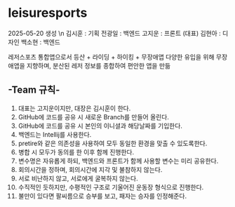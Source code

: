 # leisuresports
2025-05-20 생성
\n 김시훈 : 기획
전광일 : 백엔드
고지운 : 프론트 (대표)
김현아 : 디자인
백소현 : 백엔드

레저스포츠 통합앱으로서 등산 + 라이딩 + 하이킹 + 무장애앱
다양한 유입을 위해 무장애앱을 지향하며, 분산된 레저 정보를 종합하여 편안한 앱을 만듦

## -Team 규칙-
1. 대표는 고지운이지만, 대장은 김시훈이 한다.
2. GitHub에 코드를 공유 시 새로운 Branch를 만들어 올린다.
3. GitHub에 코드를 공유 시 본인의 이니셜과 해당날짜를 기입한다.
4. 백엔드는 Intellij를 사용한다.
5. pretire와 같은 의존성을 사용하여 모두 동일한 환경을 맞출 수 있도록한다.
6. 병합 시 모두가 동의를 한 이후 함께 진행한다.
7. 변수명은 자유롭게 하되, 백엔드와 프론트가 함께 사용할 변수는 미리 공유한다.
8. 회의시간을 정하며, 회의시간에 지각 및 불참하지 않는다.
9. 서로 비난하지 않고, 서로에게 굴복하지 않는다.
10. 수직적인 듯하지만, 수평적인 구조로 기울어진 운동장 형식으로 진행한다.
11. 불만이 있다면 팔씨름으로 승부를 보고, 패자는 승자를 인정해준다.
